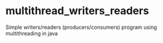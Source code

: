 # multithread_writers_readers
 Simple writers/readers (producers/consumers) program using multithreading in java
